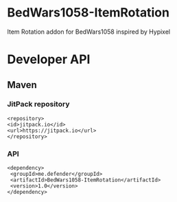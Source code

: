 # BedWars1058-ItemRotation
Item Rotation addon for BedWars1058 inspired by Hypixel

# Developer API
## Maven
### JitPack repository
```
<repository>
<id>jitpack.io</id>
<url>https://jitpack.io</url>
</repository>
```

### API
```
<dependency>
 <groupId>me.defender</groupId>
 <artifactId>BedWars1058-ItemRotation</artifactId>
 <version>1.0</version>
</dependency>
```
